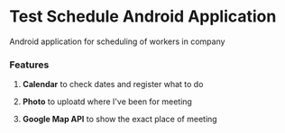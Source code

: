 # Test Schedule Android Application
Android application for scheduling of workers in company

### Features
1. **Calendar**
to check dates and register what to do

2. **Photo**
to uploatd where I've been for meeting

3. **Google Map API**
to show the exact place of meeting
